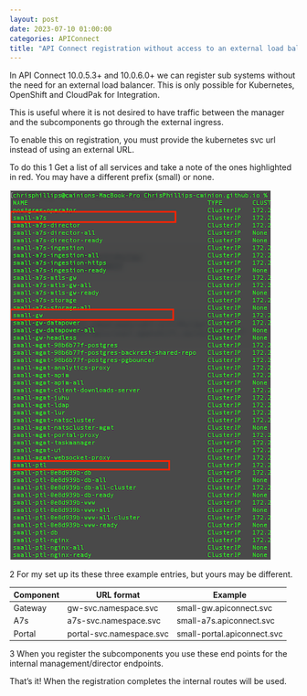 ```yaml
---
layout: post
date: 2023-07-10 01:00:00
categories: APIConnect
title: "API Connect registration without access to an external load balancer."
---
```



In API Connect 10.0.5.3+ and 10.0.6.0+ we can register sub systems without the need for an external load balancer. This is only possible for Kubernetes, OpenShift and CloudPak for Integration.

<!--more-->

This is useful where it is not desired to have traffic between the manager and the subcomponents go through the external ingress.

To enable this on registration, you must provide the kubernetes svc url instead of using an external URL.


To do this
1	Get a list of all services and take a note of the ones highlighted in red. You may  have a different prefix (small) or none.

![image](/images/svclist.png)

2	For my set up its these three example entries, but yours may be different.

| Component | URL format | Example |
| ------ | ------------------------ | ----------------------- |
| Gateway| gw-svc.namespace.svc | small-gw.apiconnect.svc |
| A7s    | a7s-svc.namespace.svc | small-a7s.apiconnect.svc |
| Portal | portal-svc.namespace.svc | small-portal.apiconnect.svc |


3	When you register the subcomponents you use these end points for the internal management/director endpoints.


That’s it! When the registration completes the internal routes will be used.
